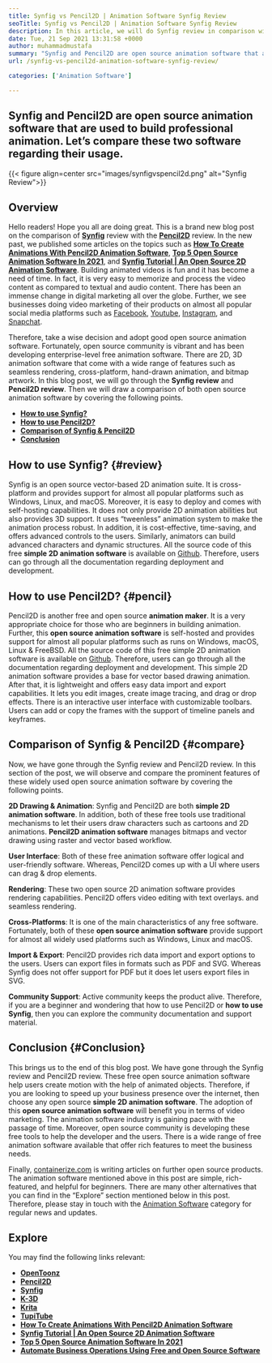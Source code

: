 ```yaml
---
title: Synfig vs Pencil2D | Animation Software Synfig Review
seoTitle: Synfig vs Pencil2D | Animation Software Synfig Review
description: In this article, we will do Synfig review in comparison with Pencil2D review. Both are leading open source animation software are self-hosted and rich-featured.
date: Tue, 21 Sep 2021 13:31:58 +0000
author: muhammadmustafa
summary: "Synfig and Pencil2D are open source animation software that are used to build professional animation. Let's compare these two software regarding their usage."
url: /synfig-vs-pencil2d-animation-software-synfig-review/

categories: ['Animation Software']

---
```

## Synfig and Pencil2D are open source animation software that are used to build professional animation. Let’s compare these two software regarding their usage.

{{< figure align=center src="images/synfigvspencil2d.png" alt="Synfig Review">}}  

## Overview

Hello readers! Hope you all are doing great. This is a brand new blog post on the comparison of **[**Synfig**][1]** review with the **[Pencil2D][2]** review. In the new past, we published some articles on the topics such as **[How To Create Animations With Pencil2D Animation Software][3]**, **[Top 5 Open Source Animation Software In 2021][4]**, and **[Synfig Tutorial | An Open Source 2D Animation Software][5]**. Building animated videos is fun and it has become a need of time. In fact, it is very easy to memorize and process the video content as compared to textual and audio content. There has been an immense change in digital marketing all over the globe. Further, we see businesses doing video marketing of their products on almost all popular social media platforms such as [Facebook][6], [Youtube][7], [Instagram][8], and [Snapchat][9].

Therefore, take a wise decision and adopt good open source animation software. Fortunately, open source community is vibrant and has been developing enterprise-level free animation software. There are 2D, 3D animation software that come with a wide range of features such as seamless rendering, cross-platform, hand-drawn animation, and bitmap artwork. In this blog post, we will go through the **Synfig review** and **Pencil2D review**. Then we will draw a comparison of both open source animation software by covering the following points.

  * **[How to use Synfig?][10]**
  * **[How to use Pencil2D?][11]**
  * **[Comparison of Synfig & **Pencil2D**][12]**
  * **[Conclusion][13]**

## **How to use Synfig?** {#review}

Synfig is an open source vector-based 2D animation suite. It is cross-platform and provides support for almost all popular platforms such as Windows, Linux, and macOS. Moreover, it is easy to deploy and comes with self-hosting capabilities. It does not only provide 2D animation abilities but also provides 3D support. It uses “tweenless” animation system to make the animation process robust. In addition, it is cost-effective, time-saving, and offers advanced controls to the users. Similarly, animators can build advanced characters and dynamic structures. All the source code of this free **simple 2D animation software** is available on [Github][14]. Therefore, users can go through all the documentation regarding deployment and development.

## How to use Pencil2D? {#pencil}

Pencil2D is another free and open source **animation maker**. It is a very appropriate choice for those who are beginners in building animation. Further, this **open source animation software** is self-hosted and provides support for almost all popular platforms such as runs on Windows, macOS, Linux & FreeBSD. All the source code of this free simple 2D animation software is available on [Github][15]. Therefore, users can go through all the documentation regarding deployment and development. This simple 2D animation software provides a base for vector based drawing animation. After that, it is lightweight and offers easy data import and export capabilities. It lets you edit images, create image tracing, and drag or drop effects. There is an interactive user interface with customizable toolbars. Users can add or copy the frames with the support of timeline panels and keyframes. 

## Comparison of Synfig & Pencil2D {#compare}

Now, we have gone through the Synfig review and Pencil2D review. In this section of the post, we will observe and compare the prominent features of these widely used open source animation software by covering the following points. 

**2D Drawing & Animation**: Synfig and Pencil2D are both **simple 2D animation software**. In addition, both of these free tools use traditional mechanisms to let their users draw characters such as cartoons and 2D animations. **Pencil2D animation software** manages bitmaps and vector drawing using raster and vector based workflow. 

**User Interface**: Both of these free animation software offer logical and user-friendly software. Whereas, Pencil2D comes up with a UI where users can drag & drop elements. 

**Rendering**: These two open source 2D animation software provides rendering capabilities. Pencil2D offers video editing with text overlays. and seamless rendering. 

**Cross-Platforms**: It is one of the main characteristics of any free software. Fortunately, both of these **open source animation software** provide support for almost all widely used platforms such as Windows, Linux and macOS. 

**Import & Export**: Pencil2D provides rich data import and export options to the users. Users can export files in formats such as PDF and SVG. Whereas Synfig does not offer support for PDF but it does let users export files in SVG. 

**Community Support**: Active community keeps the product alive. Therefore, if you are a beginner and wondering that how to use Pencil2D or **how to use Synfig**, then you can explore the community documentation and support material. 

## Conclusion {#Conclusion}

This brings us to the end of this blog post. We have gone through the Synfig review and Pencil2D review. These free open source animation software help users create motion with the help of animated objects. Therefore, if you are looking to speed up your business presence over the internet, then choose any open source **simple 2D animation software**. The adoption of this **open source animation software** will benefit you in terms of video marketing. The animation software industry is gaining pace with the passage of time. Moreover, open source community is developing these free tools to help the developer and the users. There is a wide range of free animation software available that offer rich features to meet the business needs. 

Finally, [containerize.com][16] is writing articles on further open source products. The animation software mentioned above in this post are simple, rich-featured, and helpful for beginners. There are many other alternatives that you can find in the “Explore” section mentioned below in this post. Therefore, please stay in touch with the [Animation Software][17] category for regular news and updates.

## Explore

You may find the following links relevant:

  * [**OpenToonz**][18]
  * **[Pencil2D][2]**
  * [**Synfig**][1]
  * **[K-3D][19]**
  * **[Krita][20]**
  * **[TupiTube][21]**
  * **[How To Create Animations With Pencil2D Animation Software][3]**
  * **[Synfig Tutorial | An Open Source 2D Animation Software][5]**
  * **[Top 5 Open Source Animation Software In 2021][4]**
  * **[Automate Business Operations Using Free and Open Source Software][22]**

 [1]: https://products.containerize.com/animation-software/synfig/
 [2]: https://products.containerize.com/animation-software/pencil2d/
 [3]: https://blog.containerize.com/animation-software/how-to-create-animations-with-pencil2d-animation-software/

 [4]: https://blog.containerize.com/animation-software/top-5-open-source-animation-software-in-2021/

 [5]: https://blog.containerize.com/animation-software/synfig-tutorial-an-open-source-2d-animation-software/

 [6]: https://www.facebook.com/
 [7]: https://www.youtube.com/
 [8]: http://instagram.com/
 [9]: https://www.snapchat.com/
 [10]: #review
 [11]: #pencil
 [12]: #compare
 [13]: #Conclusion
 [14]: https://github.com/synfig/synfig
 [15]: https://github.com/pencil2d/pencil
 [16]: https://www.containerize.com/
 [17]: https://products.containerize.com/animation-software/
 [18]: https://products.containerize.com/animation-software/opentoonz/
 [19]: https://products.containerize.com/animation-software/k3d/
 [20]: https://products.containerize.com/animation-software/krita/
 [21]: https://products.containerize.com/animation-software/tupitube/
 [22]: https://blog.containerize.com/blogging/automate-business-operations-using-open-source-software/
